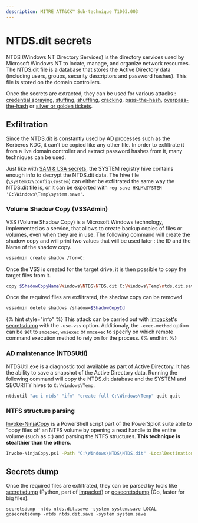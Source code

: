 ```yaml
---
description: MITRE ATT&CK™ Sub-technique T1003.003
---
```


# NTDS.dit secrets

NTDS \(Windows NT Directory Services\) is the directory services used by Microsoft Windows NT to locate, manage, and organize network resources. The NTDS.dit file is a database that stores the Active Directory data \(including users, groups, security descriptors and password hashes\). This file is stored on the domain controllers.

Once the secrets are extracted, they can be used for various attacks : [credential spraying](../password-spraying.md), [stuffing](../stuffing.md), [shuffling](../credential-shuffling.md), [cracking](../cracking.md), [pass-the-hash](../../abusing-lm-and-ntlm/pass-the-hash.md), [overpass-the-hash](../../abusing-kerberos/overpass-the-hash.md) or [silver or golden tickets](../../abusing-kerberos/forged-tickets.md).

## Exfiltration

Since the NTDS.dit is constantly used by AD processes such as the Kerberos KDC, it can't be copied like any other file. In order to exfiltrate it from a live domain controller and extract password hashes from it, many techniques can be used.

Just like with [SAM & LSA secrets](sam-and-lsa-secrets.md), the SYSTEM registry hive contains enough info to decrypt the NTDS.dit data. The hive file \(`\system32\config\system`\) can either be exfiltrated the same way the NTDS.dit file is, or it can be exported with `reg save HKLM\SYSTEM 'C:\Windows\Temp\system.save'`.

### Volume Shadow Copy \(VSSAdmin\)

VSS \(Volume Shadow Copy\) is a Microsoft Windows technology, implemented as a service, that allows to create backup copies of files or volumes, even when they are in use. The following command will create the shadow copy and will print two values that will be used later : the ID and the Name of the shadow copy.

```bash
vssadmin create shadow /for=C:
```

Once the VSS is created for the target drive, it is then possible to copy the target files from it.

```bash
copy $ShadowCopyName\Windows\NTDS\NTDS.dit C:\Windows\Temp\ntds.dit.save
```

Once the required files are exfiltrated, the shadow copy can be removed

```bash
vssadmin delete shadows /shadow=$ShadowCopyId
```

{% hint style="info" %}
This attack can be carried out with [Impacket](https://github.com/SecureAuthCorp/impacket/)'s [secretsdump](https://github.com/SecureAuthCorp/impacket/blob/master/examples/secretsdump.py) with the `-use-vss` option. Additionaly, the `-exec-method` option can be set to `smbexec`, `wmiexec` or `mmcexec` to specify on which remote command execution method to rely on for the process.
{% endhint %}

### AD maintenance \(NTDSUtil\)

NTDSUtil.exe is a diagnostic tool available as part of Active Directory. It has the ability to save a snapshot of the Active Directory data. Running the following command will copy the NTDS.dit database and the SYSTEM and SECURITY hives to `C:\Windows\Temp`.

```bash
ntdsutil "ac i ntds" "ifm" "create full C:\Windows\Temp" quit quit
```

### NTFS structure parsing

[Invoke-NinjaCopy](https://github.com/PowerShellMafia/PowerSploit/blob/master/Exfiltration/Invoke-NinjaCopy.ps1) is a PowerShell script part of the PowerSploit suite able to "copy files off an NTFS volume by opening a read handle to the entire volume \(such as c:\) and parsing the NTFS structures. **This technique is stealthier than the others**.

```bash
Invoke-NinjaCopy.ps1 -Path "C:\Windows\NTDS\NTDS.dit" -LocalDestination "C:\Windows\Temp\ntds.dit.save"
```

## Secrets dump

Once the required files are exfiltrated, they can be parsed by tools like [secretsdump](https://github.com/SecureAuthCorp/impacket/blob/master/examples/secretsdump.py) \(Python, part of [Impacket](https://github.com/SecureAuthCorp/impacket/)\) or [gosecretsdump](https://github.com/c-sto/gosecretsdump) \(Go, faster for big files\).

```text
secretsdump -ntds ntds.dit.save -system system.save LOCAL
gosecretsdump -ntds ntds.dit.save -system system.save
```


